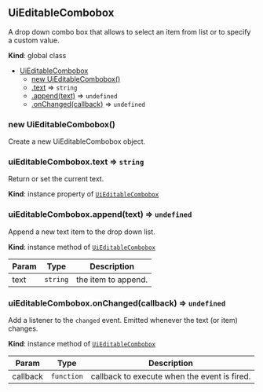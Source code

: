 <a name="UiEditableCombobox"></a>

## UiEditableCombobox
A drop down combo box that allows to select an item from list or to specify a custom
value.

**Kind**: global class  

* [UiEditableCombobox](#UiEditableCombobox)
    * [new UiEditableCombobox()](#new_UiEditableCombobox_new)
    * [.text](#UiEditableCombobox+text) ⇒ <code>string</code>
    * [.append(text)](#UiEditableCombobox+append) ⇒ <code>undefined</code>
    * [.onChanged(callback)](#UiEditableCombobox+onChanged) ⇒ <code>undefined</code>

<a name="new_UiEditableCombobox_new"></a>

### new UiEditableCombobox()
Create a new UiEditableCombobox object.

<a name="UiEditableCombobox+text"></a>

### uiEditableCombobox.text ⇒ <code>string</code>
Return or set the current text.

**Kind**: instance property of [<code>UiEditableCombobox</code>](#UiEditableCombobox)  
<a name="UiEditableCombobox+append"></a>

### uiEditableCombobox.append(text) ⇒ <code>undefined</code>
Append a new text item to the drop down list.

**Kind**: instance method of [<code>UiEditableCombobox</code>](#UiEditableCombobox)  

| Param | Type | Description |
| --- | --- | --- |
| text | <code>string</code> | the item to append. |

<a name="UiEditableCombobox+onChanged"></a>

### uiEditableCombobox.onChanged(callback) ⇒ <code>undefined</code>
Add a listener to the `changed` event. Emitted whenever the text (or item) changes.

**Kind**: instance method of [<code>UiEditableCombobox</code>](#UiEditableCombobox)  

| Param | Type | Description |
| --- | --- | --- |
| callback | <code>function</code> | callback to execute when the event is fired. |

